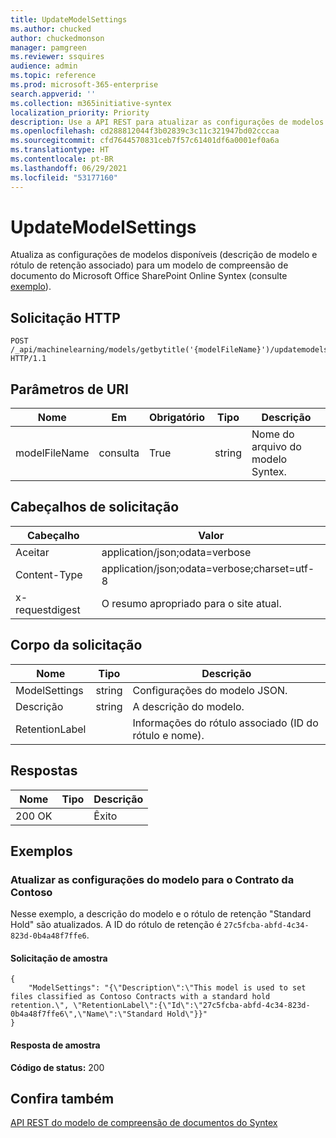 ```yaml
---
title: UpdateModelSettings
ms.author: chucked
author: chuckedmonson
manager: pamgreen
ms.reviewer: ssquires
audience: admin
ms.topic: reference
ms.prod: microsoft-365-enterprise
search.appverid: ''
ms.collection: m365initiative-syntex
localization_priority: Priority
description: Use a API REST para atualizar as configurações de modelos disponíveis para um modelo de compreensão de documentos.
ms.openlocfilehash: cd288812044f3b02839c3c11c321947bd02cccaa
ms.sourcegitcommit: cfd7644570831ceb7f57c61401df6a0001ef0a6a
ms.translationtype: HT
ms.contentlocale: pt-BR
ms.lasthandoff: 06/29/2021
ms.locfileid: "53177160"
---
```

# <a name="updatemodelsettings"></a>UpdateModelSettings

Atualiza as configurações de modelos disponíveis (descrição de modelo e rótulo de retenção associado) para um modelo de compreensão de documento do Microsoft Office SharePoint Online Syntex (consulte [exemplo](rest-updatemodelsettings-method.md#examples)).

## <a name="http-request"></a>Solicitação HTTP

```HTTP
POST /_api/machinelearning/models/getbytitle('{modelFileName}')/updatemodelsettings HTTP/1.1
```

## <a name="uri-parameters"></a>Parâmetros de URI

|Nome |Em |Obrigatório|Tipo|Descrição|
|-----|---|--------|----|-----------|
|modelFileName|consulta|True|string|Nome do arquivo do modelo Syntex.|

## <a name="request-headers"></a>Cabeçalhos de solicitação

| Cabeçalho | Valor |
|--------|-------|
|Aceitar|application/json;odata=verbose|
|Content-Type|application/json;odata=verbose;charset=utf-8|
|x-requestdigest|O resumo apropriado para o site atual.|

## <a name="request-body"></a>Corpo da solicitação

|Nome    |Tipo   |Descrição |
|--------|-------|-------|
|ModelSettings|string|Configurações do modelo JSON.|
|Descrição|string|A descrição do modelo.|
|RetentionLabel| |Informações do rótulo associado (ID do rótulo e nome).|

## <a name="responses"></a>Respostas

| Nome   | Tipo  | Descrição|
|--------|-------|------------|
|200 OK| |Êxito|

## <a name="examples"></a>Exemplos

### <a name="update-model-settings-for-contoso-contract"></a>Atualizar as configurações do modelo para o Contrato da Contoso

Nesse exemplo, a descrição do modelo e o rótulo de retenção "Standard Hold" são atualizados. A ID do rótulo de retenção é `27c5fcba-abfd-4c34-823d-0b4a48f7ffe6`.

#### <a name="sample-request"></a>Solicitação de amostra

```HTTP
{
    "ModelSettings": "{\"Description\":\"This model is used to set files classified as Contoso Contracts with a standard hold retention.\", \"RetentionLabel\":{\"Id\":\"27c5fcba-abfd-4c34-823d-0b4a48f7ffe6\",\"Name\":\"Standard Hold\"}}"
}

```

#### <a name="sample-response"></a>Resposta de amostra

**Código de status:** 200

## <a name="see-also"></a>Confira também

[API REST do modelo de compreensão de documentos do Syntex](syntex-model-rest-api.md)
